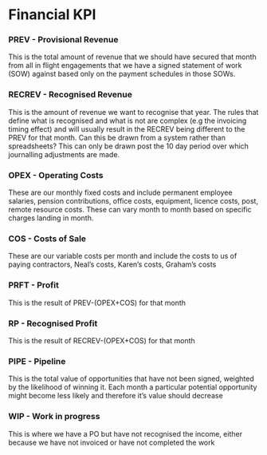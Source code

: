 # Financial KPI

### PREV - Provisional Revenue
This is the total amount of revenue that we should have secured that month from all in flight engagements that we have a signed statement of work (SOW) against based only on the payment schedules in those SOWs.

### RECREV - Recognised Revenue
This is the amount of revenue we want to recognise that year. The rules that define what is recognised and what is not are complex (e.g the invoicing timing effect) and will usually result in the RECREV being different to the PREV for that month. Can this be drawn from a system rather than spreadsheets? This can only be drawn post the 10 day period over which journalling adjustments are made.

### OPEX - Operating Costs
These are our monthly fixed costs and include permanent employee salaries, pension contributions, office costs, equipment, licence costs, post, remote resource costs. These can vary month to month based on specific charges landing in month.

### COS - Costs of Sale
These are our variable costs per month and include the costs to us of paying contractors, Neal’s costs, Karen’s costs, Graham’s costs

### PRFT - Profit
This is the result of PREV-(OPEX+COS) for that month

### RP - Recognised Profit
This is the result of RECREV-(OPEX+COS) for that month

### PIPE - Pipeline
This is the total value of opportunities that have not been signed, weighted by the likelihood of winning it. Each month a particular potential opportunity might become less likely and therefore it’s value should decrease

### WIP - Work in progress
This is where we have a PO but have not recognised the income, either because we have not invoiced or have not completed the work